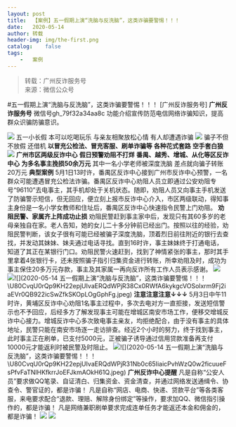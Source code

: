```yaml
---
layout:	post
title:	【案例】五一假期上演“洗脑与反洗脑”，这类诈骗要警惕！！！
date:	2020-05-14
author:	转载
header-img:	img/the-first.png
catalog:	false
tags:
	-	案例
---
```


<blockquote><p>转载：广州反诈服务号<br>
来源：微信公众号</p></blockquote>

#五一假期上演“洗脑与反洗脑”，这类诈骗要警惕！！！
[广州反诈服务号]
**广州反诈服务号**
微信号gh_79f32a34aa8c
功能介绍宣传防范电信网络诈骗知识，提高群众识骗防骗意识。

![]({{site.baseurl}}/postimg/7F37aSO3cxl6xAQOSPz46cd3HvxcRvygZT318bcPZt8mic9rX7Gjiaic2nZ5QRaCjEibhmuh6Hc3XpEMHj5jWxojWg.gif)
五一小长假
本可以吃喝玩乐
与亲友相聚放松心情
有人却遭遇诈骗
![]({{site.baseurl}}/postimg/U80CvqU0rQo6MkicF6jjAOS3C6GrUpWZps8lgNmxhbuzMnTZV8blcgvz0UZ8z2ibGZb8Ex6SlXibPR1LurEjcK20w.gif)
骗子不但不放假
还借机
**以****冒充公检法、冒充客服、刷单诈骗****等**
**各种花式套路**
**空手套白狼**
![]({{site.baseurl}}/postimg/U80CvqU0rQo6MkicF6jjAOS3C6GrUpWZpPCOAcfoupH90kibNfNQnjDPib5IuibDu9zLINANUdRo4HKicyRx3y0uNpA.jpeg)
**广州市区两级反诈中心**
****假日预警劝阻不打烊****
**番禺、越秀、增城、从化等区反诈中心**
**为多名事主挽损50余万元**
其中一名小学老师被深度洗脑
差点就向骗子转账20万元
**典型案例**
5月1日13时许，番禺区反诈中心接到广州市反诈中心预警，一名群众可能遭遇冒充公检法诈骗。番禺区反诈中心劝阻人员立即通过公安劝阻专号“96110”去电事主，其手机却处于关机状态。随即，劝阻人员又向事主手机发送了防骗警示短信，但无回应，便立刻上报市反诈中心介入，市区两级联动，得知事主身份是一名小学女教师和住址后，番禺区反诈中心快速指令民警上门劝阻。
**劝阻民警、家属齐上阵成功止损**
劝阻民警赶到事主家中后，发现只有其60多岁的老母亲独自在家。老人告知，她的女儿二十多分钟前已经出门。按照以往的经验，劝阻民警判断，该女子很有可能已经被骗子深度洗脑，顶着烈日前往附近的银行去查找，并发动其妹妹、妹夫通过电话寻找。直到16时许，事主妹妹终于打通电话，知道了其正在某银行门口。劝阻民警火速赶到，找到了神情紧张的事主，那时其手里拿着4张银行卡，还未按照骗子指引归集资金进行转账，所幸劝阻及时，成功为事主保住20多万元存款，事主及其家属一再向反诈所有工作人员表示感谢。
![]({{site.baseurl}}/postimg/U80CvqU0rQo6MkicF6jjAOS3C6GrUpWZpceFTWXm1SRiacXhFvSNtkjXhYIqQkgsSBm0piaA9iblibw1ZRCBITe5Yhg.png)
![]({{site.baseurl}}/postimg/U80CvqU0rQp9KH22epjUIvaERQdWPjR38oGOMlf0vsJgCGib7gicrGibStBJDAvrWrictUwMnaNqPOgUWa0JzhA48w.jpeg)![](2020-05-14
五一假期上演“洗脑与反洗脑”，这类诈骗要警惕！！！\\U80CvqU0rQp9KH22epjUIvaERQdWPjR38Cx0RWfA6kykgcVOSolxrm9Fj2iaEVr0QB922icSwZfkSKOpLOgGphFg.jpeg)
**注意注意注意↓↓↓**
5月3日中午11时许，黄埔区反诈中心劝阻1名事主过程中，多次去电对方一直拒接，发送短信警示也不予回应，后经多方了解发现事主可能在增城区南安市场工作，便移交增城反诈中心接力。增城反诈中心多次致电事主亲友，均拒绝配合，由于没有事主的具体地址，民警只能在南安市场逐一走访排查。经近2个小时的努力，终于找到事主，此时事主正在刷单，已支付5000元，正被骗子诱导通过信用贷款准备再支付10000元才能返利时被民警及时阻止。
![]({{site.baseurl}}/postimg/U80CvqU0rQp9KH22epjUIvaERQdWPjR3k2Fe6jmic3sHGhqqnkVCCJrxicDHiagqk0Qk6c3ETHpcfJe7fP7mJTZPA.jpeg)![](2020-05-14
五一假期上演“洗脑与反洗脑”，这类诈骗要警惕！！！\\U80CvqU0rQp9KH22epjUIvaERQdWPjR31Nb0c65IiaicPvhWzQ0w2ficuueFsPfvFaTNlHKfkrrJoEFJkmAOkH61Q.jpeg)
**广州反诈中心提醒**
凡是自称“公安人员”要求做QQ笔录、自证清白、归集资金、资金清查，并通过网络发送通缉令、协查令、警官证的，都是诈骗！
凡是自称“网店、电商、快递、贷款平台”等各类客服，来电要求配合“退款、理赔、解除身份绑定”等操作，要求加QQ、微信指引操作的，都是诈骗！
凡是网络兼职刷单要求完成连单任务才能返还本金和佣金的，都是诈骗！
![]({{site.baseurl}}/postimg/7F37aSO3cxl6xAQOSPz46cd3HvxcRvygCdbHCuz4MHOxlklQronTGh3JKqabWtC8mpfpuIc9PRNKCEFU6q96yA.png)
![]({{site.baseurl}}/postimg/7F37aSO3cxkyCm4Y8qK3v8rztf1oktdUrsLUQhsJQ67qGCQ6rLAiba90PB3L8ibJrdFicoHfuNymQ5U8qoS4BDOTg.png)
